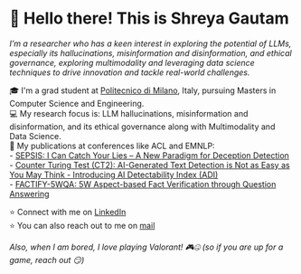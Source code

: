 # **👋 Hello there! This is Shreya Gautam**

_I’m a researcher who has a keen interest in exploring the potential of LLMs, especially its hallucinations, misinformation and disinformation, and ethical governance, exploring multimodality and leveraging data science techniques to drive innovation and tackle real-world challenges._

🎓 I'm a grad student at [Politecnico di Milano](https://www.polimi.it/), Italy, pursuing Masters in Computer Science and Engineering.  
💻 My research focus is: LLM hallucinations, misinformation and disinformation, and its ethical governance along with Multimodality and Data Science.  
📝 My publications at conferences like ACL and EMNLP: \
        - [SEPSIS: I Can Catch Your Lies – A New Paradigm for Deception Detection](https://aclanthology.org/2025.acl-srw.7/) \
        - [Counter Turing Test (CT2): AI-Generated Text Detection is Not as Easy as You May Think - Introducing AI Detectability Index (ADI)](https://aclanthology.org/2023.emnlp-main.136/)  \
        - [FACTIFY-5WQA: 5W Aspect-based Fact Verification through Question Answering](https://aclanthology.org/2023.acl-long.581/)
        
⭐ Connect with me on [LinkedIn](https://www.linkedin.com/in/shreyagautamm/)  
⭐ You can also reach out to me on [mail](mailto:gautamm.shreya@gmail.com)  

_Also, when I am bored, I love playing Valorant! 🎮🤐 (so if you are up for a game, reach out 😏)_
